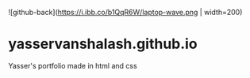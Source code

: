 ![github-back](https://i.ibb.co/b1QqR6W/laptop-wave.png | width=200)
# yasservanshalash.github.io
Yasser's portfolio made in html and css
